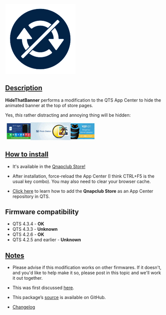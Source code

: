 ![icon](images/hidethatbanner.png)

## <u>Description</u>

**HideThatBanner** performs a modification to the QTS App Center to hide the animated banner at the top of store pages.

Yes, *this* rather distracting and annoying thing will be hidden:

![banner animation](images/banner.ani.gif)

## <u>How to install</u>

- It's available in the [Qnapclub Store!](https://qnapclub.eu/en/qpkg/560)

- After installation, force-reload the App Center (I think CTRL+F5 is the usual key combo). You may also need to clear your browser cache.

- [Click here](https://qnapclub.eu/en/howto/1) to learn how to add the **Qnapclub Store** as an App Center repository in QTS.


## Firmware compatibility

* QTS 4.3.4 - **OK**
* QTS 4.3.3 - **Unknown**
* QTS 4.2.6 - **OK**
* QTS 4.2.5 and earlier - **Unknown**

## <u>Notes</u>

- Please advise if this modification works on other firmwares. If it doesn't, and you'd like to help make it so, please post in this topic and we'll work it out together.

- This was first discussed [here](https://forum.qnap.com/viewtopic.php?f=11&t=139526).

- This package’s [source](url=https://github.com/OneCDOnly/HideThatBanner) is available on GitHub.

- [Changelog](https://raw.githubusercontent.com/OneCDOnly/HideThatBanner/master/changelog.txt)